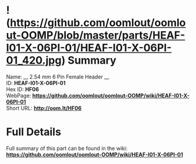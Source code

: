 
!(https://github.com/oomlout/oomlout-OOMP/blob/master/parts/HEAF-I01-X-06PI-01/HEAF-I01-X-06PI-01_420.jpg)
Summary
=================
  
Name: __ 2.54 mm 6 Pin Female Header __    
ID: __HEAF-I01-X-06PI-01__   
Hex ID: __HF06__   
WebPage: __https://github.com/oomlout/oomlout-OOMP/wiki/HEAF-I01-X-06PI-01__   
Short URL: __http://oom.lt/HF06__   

Full Details
==========================
Full summary of this part can be found in the wiki:   
__https://github.com/oomlout/oomlout-OOMP/wiki/HEAF-I01-X-06PI-01__    

